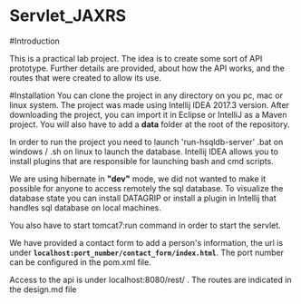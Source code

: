 # Servlet_JAXRS

#Introduction

This is a practical lab project. The idea is to create some sort of API prototype.
Further details are provided, about how the API works, and the routes that were created to allow its use.

#Installation 
You can clone the project in any directory on you pc, mac or linux system. The project was made using Intellij IDEA 2017.3 version.
After downloading the project, you can import it in Eclipse or IntelliJ as a Maven project.
You will also have to add a **data** folder at the root of the repository.

In order to run the project you need to launch 'run-hsqldb-server' .bat on windows / .sh on linux to launch the database.
Intellij IDEA allows you to install plugins that are responsible for launching bash and cmd scripts.

We are using hibernate in **"dev"** mode, we did not wanted to make it possible for anyone to access remotely the sql database.
To visualize the database state you can install DATAGRIP or install a plugin in Intellij that handles sql database on local machines.

You also have to start tomcat7:run command in order to start the servlet.

We have provided a contact form to add a person's information, the url is under **`localhost:port_number/contact_form/index.html`**.
The port number can be configured in the pom.xml file.

Access to the api is under localhost:8080/rest/ . The routes are indicated in the design.md file
